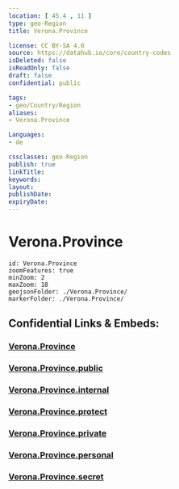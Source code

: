 ```yaml
---
location: [ 45.4 , 11 ] 
type: geo-Region
title: Verona.Province

license: CC BY-SA 4.0
source: https://datahub.io/core/country-codes
isDeleted: false
isReadOnly: false
draft: false
confidential: public

tags:
- geo/Country/Region
aliases:
- Verona.Province

Languages:
- de

cssclasses: geo-Region
publish: true
linkTitle: 
keywords: 
layout: 
publishDate: 
expiryDate: 
---
```


# Verona.Province

```leaflet
id: Verona.Province
zoomFeatures: true 
minZoom: 2 
maxZoom: 18
geojsonFolder: ./Verona.Province/
markerFolder: ./Verona.Province/
```


## Confidential Links & Embeds: 

### [Verona.Province](/_Standards/Earth/Continent/Europe/Europe~South/Italy/regions~Italy/Veneto/Verona.Province.md) 

### [Verona.Province.public](/_public/Earth/Continent/Europe/Europe~South/Italy/regions~Italy/Veneto/Verona.Province.public.md) 

### [Verona.Province.internal](/_internal/Earth/Continent/Europe/Europe~South/Italy/regions~Italy/Veneto/Verona.Province.internal.md) 

### [Verona.Province.protect](/_protect/Earth/Continent/Europe/Europe~South/Italy/regions~Italy/Veneto/Verona.Province.protect.md) 

### [Verona.Province.private](/_private/Earth/Continent/Europe/Europe~South/Italy/regions~Italy/Veneto/Verona.Province.private.md) 

### [Verona.Province.personal](/_personal/Earth/Continent/Europe/Europe~South/Italy/regions~Italy/Veneto/Verona.Province.personal.md) 

### [Verona.Province.secret](/_secret/Earth/Continent/Europe/Europe~South/Italy/regions~Italy/Veneto/Verona.Province.secret.md)

